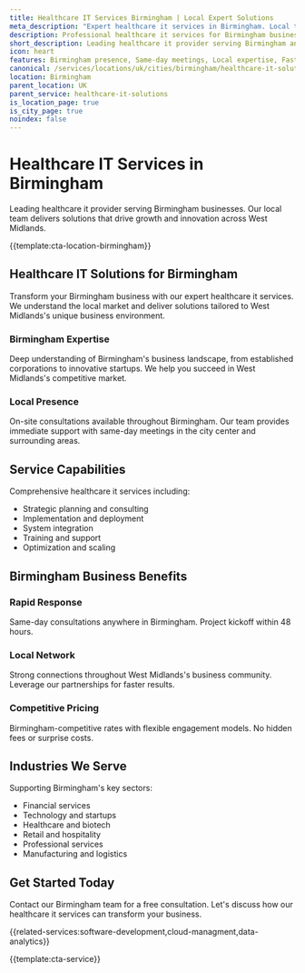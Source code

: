 ```yaml
---
title: Healthcare IT Services Birmingham | Local Expert Solutions
meta_description: "Expert healthcare it services in Birmingham. Local team, same-day consultations, proven results. Transform your business today."
description: Professional healthcare it services for Birmingham businesses
short_description: Leading healthcare it provider serving Birmingham and West Midlands.
icon: heart
features: Birmingham presence, Same-day meetings, Local expertise, Fast deployment, Competitive rates, Proven track record
canonical: /services/locations/uk/cities/birmingham/healthcare-it-solutions-birmingham.html
location: Birmingham
parent_location: UK
parent_service: healthcare-it-solutions
is_location_page: true
is_city_page: true
noindex: false
---
```


# Healthcare IT Services in Birmingham

Leading healthcare it provider serving Birmingham businesses. Our local team delivers solutions that drive growth and innovation across West Midlands.

{{template:cta-location-birmingham}}

## Healthcare IT Solutions for Birmingham

Transform your Birmingham business with our expert healthcare it services. We understand the local market and deliver solutions tailored to West Midlands's unique business environment.

### Birmingham Expertise

Deep understanding of Birmingham's business landscape, from established corporations to innovative startups. We help you succeed in West Midlands's competitive market.

### Local Presence

On-site consultations available throughout Birmingham. Our team provides immediate support with same-day meetings in the city center and surrounding areas.

## Service Capabilities

Comprehensive healthcare it services including:
- Strategic planning and consulting
- Implementation and deployment
- System integration
- Training and support
- Optimization and scaling

## Birmingham Business Benefits

### Rapid Response
Same-day consultations anywhere in Birmingham. Project kickoff within 48 hours.

### Local Network
Strong connections throughout West Midlands's business community. Leverage our partnerships for faster results.

### Competitive Pricing
Birmingham-competitive rates with flexible engagement models. No hidden fees or surprise costs.

## Industries We Serve

Supporting Birmingham's key sectors:
- Financial services
- Technology and startups
- Healthcare and biotech
- Retail and hospitality
- Professional services
- Manufacturing and logistics

## Get Started Today

Contact our Birmingham team for a free consultation. Let's discuss how our healthcare it services can transform your business.

{{related-services:software-development,cloud-managment,data-analytics}}

{{template:cta-service}}
